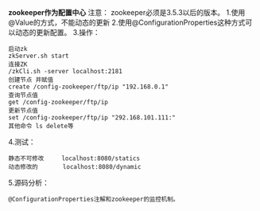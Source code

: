 **zookeeper作为配置中心**
注意： zookeeper必须是3.5.3以后的版本。
1.使用@Value的方式，不能动态的更新
2.使用@ConfigurationProperties这种方式可以动态的更新配置。
3.操作：

    启动zk
    zkServer.sh start
    连接ZK
    /zkCli.sh -server localhost:2181
    创建节点 并赋值
    create /config-zookeeper/ftp/ip "192.168.0.1"
    查询节点值
    get /config-zookeeper/ftp/ip
    更新节点值
    set /config-zookeeper/ftp/ip "292.168.101.111:"
    其他命令 ls delete等
4.测试：

    静态不可修改     localhost:8080/statics  
    动态修改的       localhost:8080/dynamic
    
5.源码分析：

    @ConfigurationProperties注解和zookeeper的监控机制。
